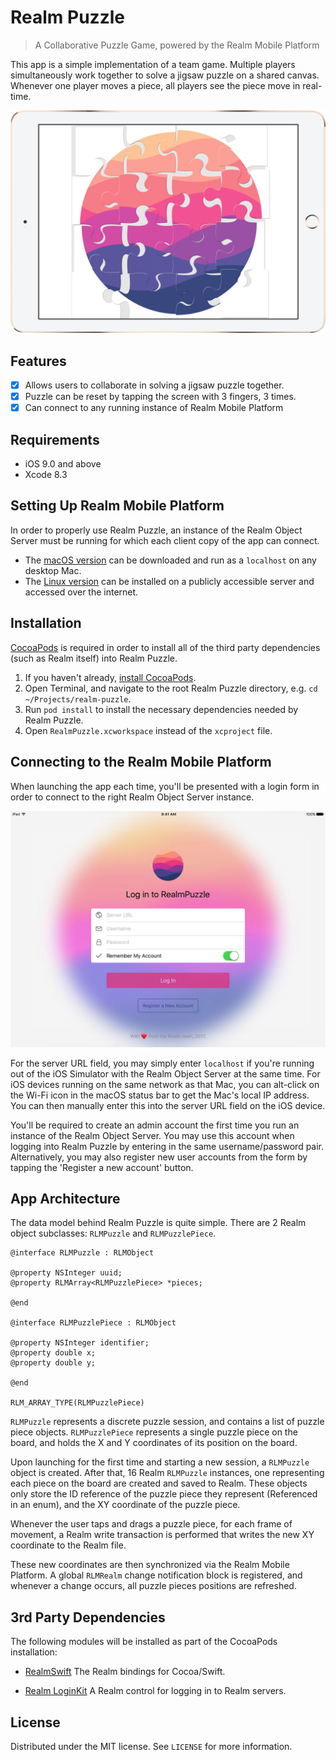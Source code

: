 # Realm Puzzle
> A Collaborative Puzzle Game, powered by the Realm Mobile Platform

This app is a simple implementation of a team game. Multiple players simultaneously work together to solve a jigsaw puzzle on a shared canvas. Whenever one player moves a piece, all players see the piece move in real-time.

![Realm Puzzle](screenshot.jpg)

## Features

- [x] Allows users to collaborate in solving a jigsaw puzzle together.
- [x] Puzzle can be reset by tapping the screen with 3 fingers, 3 times.
- [x] Can connect to any running instance of Realm Mobile Platform

## Requirements

- iOS 9.0 and above
- Xcode 8.3

## Setting Up Realm Mobile Platform

In order to properly use Realm Puzzle, an instance of the Realm Object Server must be running for which each client copy of the app can connect.

* The [macOS version](https://realm.io/docs/get-started/installation/mac/) can be downloaded and run as a `localhost` on any desktop Mac.
* The [Linux version](https://realm.io/docs/get-started/installation/linux/) can be installed on a publicly accessible server and accessed over the internet.

## Installation

[CocoaPods](http://cocoapods.org/) is required in order to install all of the third party dependencies (such as Realm itself) into Realm Puzzle.

1. If you haven't already, [install CocoaPods](https://guides.cocoapods.org/using/getting-started.html).
2. Open Terminal, and navigate to the root Realm Puzzle directory, e.g. `cd ~/Projects/realm-puzzle`.
3. Run `pod install` to install the necessary dependencies needed by Realm Puzzle.
4. Open `RealmPuzzle.xcworkspace` instead of the `xcproject` file.

## Connecting to the Realm Mobile Platform
When launching the app each time, you'll be presented with a login form in order to connect to the right Realm Object Server instance.

![Realm Puzzle](login.jpg)

For the server URL field, you may simply enter `localhost` if you're running out of the iOS Simulator with the Realm Object Server at the same time. For iOS devices running on the same network as that Mac, you can alt-click on the Wi-Fi icon in the macOS status bar to get the Mac's local IP address. You can then manually enter this into the server URL field on the iOS device.

You'll be required to create an admin account the first time you run an instance of the Realm Object Server. You may use this account when logging into Realm Puzzle by entering in the same username/password pair. Alternatively, you may also register new user accounts from the form by tapping the 'Register a new account' button.

## App Architecture
The data model behind Realm Puzzle is quite simple. There are 2 Realm object subclasses: `RLMPuzzle` and `RLMPuzzlePiece`.

```objc
@interface RLMPuzzle : RLMObject

@property NSInteger uuid;
@property RLMArray<RLMPuzzlePiece> *pieces;

@end

@interface RLMPuzzlePiece : RLMObject

@property NSInteger identifier;
@property double x;
@property double y;

@end

RLM_ARRAY_TYPE(RLMPuzzlePiece)
```

`RLMPuzzle` represents a discrete puzzle session, and contains a list of puzzle piece objects. `RLMPuzzlePiece` represents a single puzzle piece on the board, and holds the X and Y coordinates of its position on the board.

Upon launching for the first time and starting a new session, a `RLMPuzzle` object is created. After that, 16 Realm `RLMPuzzle` instances, one representing each piece on the board are created and saved to Realm. These objects only store the ID reference of the puzzle piece they represent (Referenced in an enum), and the XY coordinate of the puzzle piece.

Whenever the user taps and drags a puzzle piece, for each frame of movement, a Realm write transaction is performed that writes the new XY coordinate to the Realm file.

These new coordinates are then synchronized via the Realm Mobile Platform. A global `RLMRealm` change notification block is registered, and whenever a change occurs, all puzzle pieces positions are refreshed.

## 3rd Party Dependencies

The following modules will be installed as part of the CocoaPods installation:

- [RealmSwift](https://realm.io)  The Realm bindings for Cocoa/Swift.

- [Realm LoginKit](https://github.com/realm-demos/realm-loginkit) A Realm control for logging in to Realm servers.

## License

Distributed under the MIT license. See ``LICENSE`` for more information.

